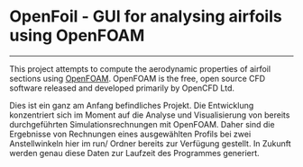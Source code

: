 # OpenFoil - GUI for analysing airfoils using OpenFOAM
---------------

This project attempts to compute the aerodynamic properties of airfoil sections
using [OpenFOAM](http://www.openfoam.com). OpenFOAM is the free, open source CFD software
released and developed primarily by OpenCFD Ltd.

Dies ist ein ganz am Anfang befindliches Projekt. Die Entwicklung konzentriert sich
im Moment auf die Analyse und Visualisierung von bereits durchgeführten Simulationsrechnungen mit OpenFOAM.
Daher sind die Ergebnisse von Rechnungen eines ausgewählten Profils bei zwei Anstellwinkeln
hier im run/ Ordner bereits zur Verfügung gestellt. In Zukunft werden genau diese
Daten zur Laufzeit des Programmes generiert.
